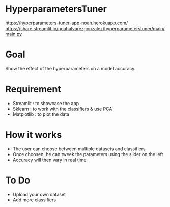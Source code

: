 # HyperparametersTuner

https://hyperparameters-tuner-app-noah.herokuapp.com/
https://share.streamlit.io/noahalvarezgonzalez/hyperparameterstuner/main/main.py

# Goal

Show the effect of the hyperparameters on a model accuracy.

# Requirement

* Streamlit : to showcase the app
* Sklearn : to work with the classifiers & use PCA
* Matplotlib : to plot the data

# How it works

* The user can choose between multiple datasets and classifiers
* Once choosen, he can tweek the parameters using the slider on the left
* Accuracy will then vary in real time

# To Do

* Upload your own dataset
* Add more classifiers

